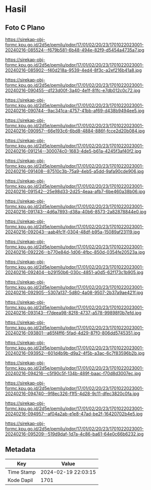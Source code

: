 # Hasil

## Foto C Plano

https://sirekap-obj-formc.kpu.go.id/2d5e/pemilu/pdpr/17/01/02/20/23/1701022023001-20240216-085524--f679b581-6b48-494e-82f9-d5454a4735a7.jpg

https://sirekap-obj-formc.kpu.go.id/2d5e/pemilu/pdpr/17/01/02/20/23/1701022023001-20240216-085902--f40d218a-9539-4ed4-8f3c-a2ef216b41a8.jpg

https://sirekap-obj-formc.kpu.go.id/2d5e/pemilu/pdpr/17/01/02/20/23/1701022023001-20240216-090455--d123d00f-3a40-4e1f-81fc-e7db012c0c72.jpg

https://sirekap-obj-formc.kpu.go.id/2d5e/pemilu/pdpr/17/01/02/20/23/1701022023001-20240216-090744--9ac341ca-4757-41bb-af69-d438b9494ee5.jpg

https://sirekap-obj-formc.kpu.go.id/2d5e/pemilu/pdpr/17/01/02/20/23/1701022023001-20240216-090957--66e193c6-6bd8-4884-886f-fcce2d20b084.jpg

https://sirekap-obj-formc.kpu.go.id/2d5e/pemilu/pdpr/17/01/02/20/23/1701022023001-20240216-091214--300074c0-1683-4de5-b61a-4245f3af40f2.jpg

https://sirekap-obj-formc.kpu.go.id/2d5e/pemilu/pdpr/17/01/02/20/23/1701022023001-20240216-091408--87510c3b-75a9-4eb5-a5dd-9afa90cde906.jpg

https://sirekap-obj-formc.kpu.go.id/2d5e/pemilu/pdpr/17/01/02/20/23/1701022023001-20240216-091542--25e98d33-2d25-4eaa-afb7-6be460a38b06.jpg

https://sirekap-obj-formc.kpu.go.id/2d5e/pemilu/pdpr/17/01/02/20/23/1701022023001-20240216-091743--4d6a7893-d38a-40b6-8573-2a82878844e0.jpg

https://sirekap-obj-formc.kpu.go.id/2d5e/pemilu/pdpr/17/01/02/20/23/1701022023001-20240216-092043--aab4fc1f-0304-48df-b95a-15089af23119.jpg

https://sirekap-obj-formc.kpu.go.id/2d5e/pemilu/pdpr/17/01/02/20/23/1701022023001-20240216-092226--b770e84d-1d06-4fbc-850d-0354fe20523a.jpg

https://sirekap-obj-formc.kpu.go.id/2d5e/pemilu/pdpr/17/01/02/20/23/1701022023001-20240216-092404--b29150b6-030c-4851-a0d5-62f173c1b905.jpg

https://sirekap-obj-formc.kpu.go.id/2d5e/pemilu/pdpr/17/01/02/20/23/1701022023001-20240216-092905--5307a137-5d80-4a08-9507-2b37a9ae421f.jpg

https://sirekap-obj-formc.kpu.go.id/2d5e/pemilu/pdpr/17/01/02/20/23/1701022023001-20240216-093143--f7deea98-82f8-4737-a578-99898f0b7efd.jpg

https://sirekap-obj-formc.kpu.go.id/2d5e/pemilu/pdpr/17/01/02/20/23/1701022023001-20240216-093801--a65f4ff6-5fad-4d29-87f0-806dd5745351.jpg

https://sirekap-obj-formc.kpu.go.id/2d5e/pemilu/pdpr/17/01/02/20/23/1701022023001-20240216-093952--601d4b9b-d9a2-4f5b-a3ac-6c7f83596b2b.jpg

https://sirekap-obj-formc.kpu.go.id/2d5e/pemilu/pdpr/17/01/02/20/23/1701022023001-20240216-094216--c5f90c5f-134b-489f-baac-f70d8d3007ec.jpg

https://sirekap-obj-formc.kpu.go.id/2d5e/pemilu/pdpr/17/01/02/20/23/1701022023001-20240216-094740--9f8ec326-f1f5-4d28-9c11-dfec3820c0fa.jpg

https://sirekap-obj-formc.kpu.go.id/2d5e/pemilu/pdpr/17/01/02/20/23/1701022023001-20240216-094957--af04a2ab-e1e8-47ad-be2f-16420702b4e5.jpg

https://sirekap-obj-formc.kpu.go.id/2d5e/pemilu/pdpr/17/01/02/20/23/1701022023001-20240216-095209--519d9daf-1d7a-4c86-ba61-64e0c66b6232.jpg


## Metadata

| Key        | Value               |
| ---------- | ------------------- |
| Time Stamp | 2024-02-19 22:03:15 |
| Kode Dapil | 1701                |



